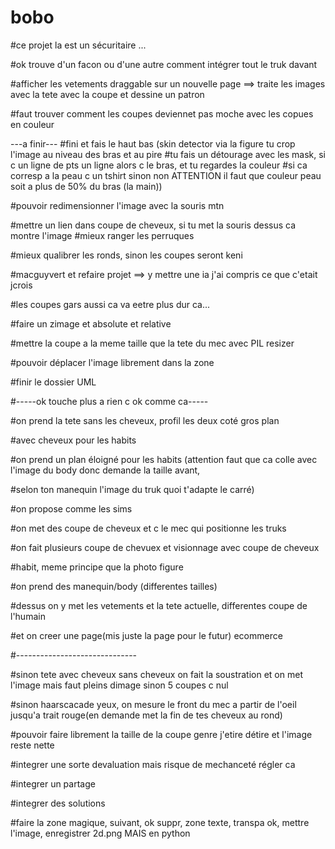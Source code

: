 # bobo

#ce projet la est un sécuritaire ...

#ok trouve d'un facon ou d'une autre comment intégrer tout le truk davant

#afficher les vetements draggable sur un nouvelle page ==> traite les images avec la tete avec la coupe et dessine un patron

#faut trouver comment les coupes deviennet pas moche avec les copues en couleur






---a finir---
#fini et fais le haut bas (skin detector via la figure tu crop l'image au niveau des bras et au pire
#tu fais un détourage avec les mask, si c un ligne de pts un ligne alors c le bras, et tu regardes la couleur 
#si ca corresp a la peau c un tshirt sinon non ATTENTION il faut que couleur peau soit a plus de 50% du bras (la main))




#pouvoir redimensionner l'image avec la souris mtn


#mettre un lien dans coupe de cheveux, si tu met la souris dessus ca montre l'image
#mieux ranger les perruques




#mieux qualibrer les ronds, sinon les coupes seront keni

#macguyvert et refaire projet ==> y mettre une ia j'ai compris ce que c'etait jcrois




#les coupes gars aussi ca va eetre plus dur ca...





#faire un zimage et absolute et relative

#mettre la coupe a la meme taille que la tete du mec avec PIL resizer

#pouvoir déplacer l'image librement dans la zone

#finir le dossier UML




#-----ok touche plus a rien c ok comme ca-----

#on prend la tete sans les cheveux, profil les deux coté gros plan

#avec cheveux pour les habits

#on prend un plan éloigné pour les habits (attention faut que ca colle avec l'image du body donc demande la taille avant,

#selon ton manequin l'image du truk quoi t'adapte le carré)

#on propose comme les sims

#on met des coupe de cheveux et c le mec qui positionne les truks

#on fait plusieurs coupe de chevuex et visionnage avec coupe de cheveux

#habit, meme principe que la photo figure 

#on prend des manequin/body (differentes tailles) 

#dessus on y met les vetements et la tete actuelle, differentes coupe de l'humain

#et on creer une page(mis juste la page pour le futur) ecommerce



#------------------------------

#sinon tete avec cheveux sans cheveux on fait la soustration et on met l'image mais faut pleins dimage sinon 5 coupes c nul

#sinon haarscacade yeux, on mesure le front du mec a partir de l'oeil jusqu'a trait rouge(en demande met la fin de tes cheveux au rond)

#pouvoir faire librement la taille de la coupe genre j'etire détire et l'image reste nette

#integrer une sorte devaluation mais risque de mechanceté régler ca

#integrer un partage

#integrer des solutions

#faire la zone magique, suivant, ok suppr, zone texte, transpa ok, mettre l'image, enregistrer 2d.png MAIS en python
